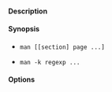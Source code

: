 #### Description


#### Synopsis

- `man [[section] page ...]`

- `man -k regexp ...`

#### Options
